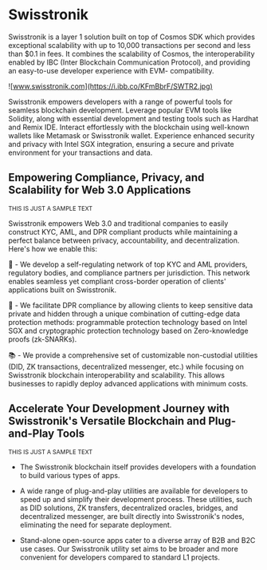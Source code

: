 # Swisstronik

Swisstronik is a layer 1 solution built on top of Cosmos SDK which provides exceptional scalability with up to 10,000 transactions per second and less than $0.1 in fees. It combines the scalability of Cosmos, the interoperability enabled by IBC (Inter Blockchain Communication Protocol), and providing an easy-to-use developer experience with EVM- compatibility.

![www.swisstronik.com](https://i.ibb.co/KFmBbrF/SWTR2.jpg)

Swisstronik empowers developers with a range of powerful tools for seamless blockchain development. Leverage popular EVM tools like Solidity, along with essential development and testing tools such as Hardhat and Remix IDE. Interact effortlessly with the blockchain using well-known wallets like Metamask or Swisstronik wallet. Experience enhanced security and privacy with Intel SGX integration, ensuring a secure and private environment for your transactions and data.

## **Empowering Compliance, Privacy, and Scalability for Web 3.0 Applications**

<sub>THIS IS JUST A SAMPLE TEXT</sub>

Swisstronik empowers Web 3.0 and traditional companies to easily construct KYC, AML, and DPR compliant products while maintaining a perfect balance between privacy, accountability, and decentralization. Here's how we enable this:

:mag_right: - We develop a self-regulating network of top KYC and AML providers, regulatory bodies, and compliance partners per jurisdiction. This network enables seamless yet compliant cross-border operation of clients' applications built on Swisstronik.

:closed_lock_with_key: - We facilitate DPR compliance by allowing clients to keep sensitive data private and hidden through a unique combination of cutting-edge data protection methods: programmable protection technology based on Intel SGX and cryptographic protection technology based on Zero-knowledge proofs (zk-SNARKs).

:books: - We provide a comprehensive set of customizable non-custodial utilities (DID, ZK transactions, decentralized messenger, etc.) while focusing on Swisstronik blockchain interoperability and scalability. This allows businesses to rapidly deploy advanced applications with minimum costs.

## **Accelerate Your Development Journey with Swisstronik's Versatile Blockchain and Plug-and-Play Tools**

<sub>THIS IS JUST A SAMPLE TEXT</sub>

- The Swisstronik blockchain itself provides developers with a foundation to build various types of apps.

- A wide range of plug-and-play utilities are available for developers to speed up and simplify their development process. These utilities, such as DID solutions, ZK transfers, decentralized oracles, bridges, and decentralized messenger, are built directly into Swisstronik's nodes, eliminating the need for separate deployment.

- Stand-alone open-source apps cater to a diverse array of B2B and B2C use cases. Our Swisstronik utility set aims to be broader and more convenient for developers compared to standard L1 projects.
